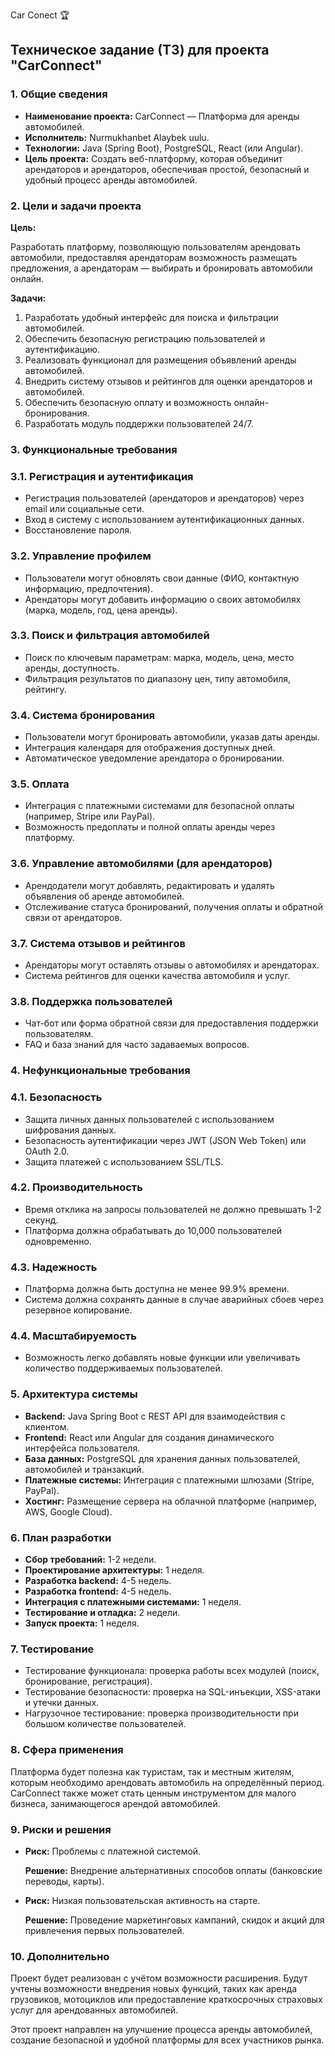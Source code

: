Car Conect 🏆

## Техническое задание (ТЗ) для проекта **"CarConnect"**

### 1. Общие сведения

- **Наименование проекта:** CarConnect — Платформа для аренды автомобилей.
- **Исполнитель:** Nurmukhanbet Alaybek uulu.
- **Технологии:** Java (Spring Boot), PostgreSQL, React (или Angular).
- **Цель проекта:** Создать веб-платформу, которая объединит арендаторов и арендаторов, обеспечивая простой, безопасный и удобный процесс аренды автомобилей.

### 2. Цели и задачи проекта

**Цель:**

Разработать платформу, позволяющую пользователям арендовать автомобили, предоставляя арендаторам возможность размещать предложения, а арендаторам — выбирать и бронировать автомобили онлайн.

**Задачи:**

1. Разработать удобный интерфейс для поиска и фильтрации автомобилей.
2. Обеспечить безопасную регистрацию пользователей и аутентификацию.
3. Реализовать функционал для размещения объявлений аренды автомобилей.
4. Внедрить систему отзывов и рейтингов для оценки арендаторов и автомобилей.
5. Обеспечить безопасную оплату и возможность онлайн-бронирования.
6. Разработать модуль поддержки пользователей 24/7.

### 3. Функциональные требования

### 3.1. Регистрация и аутентификация

- Регистрация пользователей (арендаторов и арендаторов) через email или социальные сети.
- Вход в систему с использованием аутентификационных данных.
- Восстановление пароля.

### 3.2. Управление профилем

- Пользователи могут обновлять свои данные (ФИО, контактную информацию, предпочтения).
- Арендаторы могут добавить информацию о своих автомобилях (марка, модель, год, цена аренды).

### 3.3. Поиск и фильтрация автомобилей

- Поиск по ключевым параметрам: марка, модель, цена, место аренды, доступность.
- Фильтрация результатов по диапазону цен, типу автомобиля, рейтингу.

### 3.4. Система бронирования

- Пользователи могут бронировать автомобили, указав даты аренды.
- Интеграция календаря для отображения доступных дней.
- Автоматическое уведомление арендатора о бронировании.

### 3.5. Оплата

- Интеграция с платежными системами для безопасной оплаты (например, Stripe или PayPal).
- Возможность предоплаты и полной оплаты аренды через платформу.

### 3.6. Управление автомобилями (для арендаторов)

- Арендодатели могут добавлять, редактировать и удалять объявления об аренде автомобилей.
- Отслеживание статуса бронирований, получения оплаты и обратной связи от арендаторов.

### 3.7. Система отзывов и рейтингов

- Арендаторы могут оставлять отзывы о автомобилях и арендаторах.
- Система рейтингов для оценки качества автомобиля и услуг.

### 3.8. Поддержка пользователей

- Чат-бот или форма обратной связи для предоставления поддержки пользователям.
- FAQ и база знаний для часто задаваемых вопросов.

### 4. Нефункциональные требования

### 4.1. Безопасность

- Защита личных данных пользователей с использованием шифрования данных.
- Безопасность аутентификации через JWT (JSON Web Token) или OAuth 2.0.
- Защита платежей с использованием SSL/TLS.

### 4.2. Производительность

- Время отклика на запросы пользователей не должно превышать 1-2 секунд.
- Платформа должна обрабатывать до 10,000 пользователей одновременно.

### 4.3. Надежность

- Платформа должна быть доступна не менее 99.9% времени.
- Система должна сохранять данные в случае аварийных сбоев через резервное копирование.

### 4.4. Масштабируемость

- Возможность легко добавлять новые функции или увеличивать количество поддерживаемых пользователей.

### 5. Архитектура системы

- **Backend:** Java Spring Boot с REST API для взаимодействия с клиентом.
- **Frontend:** React или Angular для создания динамического интерфейса пользователя.
- **База данных:** PostgreSQL для хранения данных пользователей, автомобилей и транзакций.
- **Платежные системы:** Интеграция с платежными шлюзами (Stripe, PayPal).
- **Хостинг:** Размещение сервера на облачной платформе (например, AWS, Google Cloud).

### 6. План разработки

- **Сбор требований:** 1-2 недели.
- **Проектирование архитектуры:** 1 неделя.
- **Разработка backend:** 4-5 недель.
- **Разработка frontend:** 4-5 недель.
- **Интеграция с платежными системами:** 1 неделя.
- **Тестирование и отладка:** 2 недели.
- **Запуск проекта:** 1 неделя.

### 7. Тестирование

- Тестирование функционала: проверка работы всех модулей (поиск, бронирование, регистрация).
- Тестирование безопасности: проверка на SQL-инъекции, XSS-атаки и утечки данных.
- Нагрузочное тестирование: проверка производительности при большом количестве пользователей.

### 8. Сфера применения

Платформа будет полезна как туристам, так и местным жителям, которым необходимо арендовать автомобиль на определённый период. CarConnect также может стать ценным инструментом для малого бизнеса, занимающегося арендой автомобилей.

### 9. Риски и решения

- **Риск:** Проблемы с платежной системой.
    
    **Решение:** Внедрение альтернативных способов оплаты (банковские переводы, карты).
    
- **Риск:** Низкая пользовательская активность на старте.
    
    **Решение:** Проведение маркетинговых кампаний, скидок и акций для привлечения первых пользователей.
    

### 10. Дополнительно

Проект будет реализован с учётом возможности расширения. Будут учтены возможности внедрения новых функций, таких как аренда грузовиков, мотоциклов или предоставление краткосрочных страховых услуг для арендованных автомобилей.

Этот проект направлен на улучшение процесса аренды автомобилей, создание безопасной и удобной платформы для всех участников рынка.
